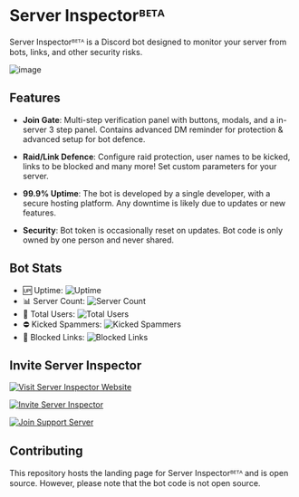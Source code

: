 # Server Inspectorᴮᴱᵀᴬ

Server Inspectorᴮᴱᵀᴬ is a Discord bot designed to monitor your server from bots, links, and other security risks.

![image](https://github.com/BankkRoll/Server-Inspector-landing-page/assets/106103625/8ef49dd8-da93-4249-b8e5-656b85f67abc)

## Features

- **Join Gate**: Multi-step verification panel with buttons, modals, and a in-server 3 step panel. Contains advanced DM reminder for protection & advanced setup for bot defence.

- **Raid/Link Defence**: Configure raid protection, user names to be kicked, links to be blocked and many more! Set custom parameters for your server.

- **99.9% Uptime**: The bot is developed by a single developer, with a secure hosting platform. Any downtime is likely due to updates or new features.

- **Security**: Bot token is occasionally reset on updates. Bot code is only owned by one person and never shared.

## Bot Stats

- 🆙 Uptime: ![Uptime](https://img.shields.io/endpoint?color=blue&url=https%3A%2F%2Fserverinspector.vercel.app%2Fapi%2Fshields%3Fstat%3DUptime)
- 📊 Server Count: ![Server Count](https://img.shields.io/endpoint?color=green&url=https%3A%2F%2Fserverinspector.vercel.app%2Fapi%2Fshields%3Fstat%3DGuild%2520count)
- 👥 Total Users: ![Total Users](https://img.shields.io/endpoint?color=red&url=https%3A%2F%2Fserverinspector.vercel.app%2Fapi%2Fshields%3Fstat%3DUser%2520count)
- ⛔️ Kicked Spammers: ![Kicked Spammers](https://img.shields.io/endpoint?color=yellow&url=https%3A%2F%2Fserverinspector.vercel.app%2Fapi%2Fshields%3Fstat%3DSpammers%2520kicked)
- 🔗 Blocked Links: ![Blocked Links](https://img.shields.io/endpoint?color=orange&url=https%3A%2F%2Fserverinspector.vercel.app%2Fapi%2Fshields%3Fstat%3DLinks%2520blocked)


## Invite Server Inspector

[<img src="https://img.shields.io/badge/Visit-Server%20Inspector%20Website-blue?style=for-the-badge&logo=website" alt="Visit Server Inspector Website"/>](https://serverinspector.vercel.app/)

[<img src="https://img.shields.io/badge/Invite-Server%20Inspector-blue?style=for-the-badge&logo=discord" alt="Invite Server Inspector"/>](https://discord.com/api/oauth2/authorize?client_id=977774758647189506&permissions=8&scope=applications.commands%20bot)

[<img src="https://img.shields.io/badge/Join-Support%20Server-blue?style=for-the-badge&logo=discord" alt="Join Support Server"/>](https://discord.com/invite/gN6zG964bj)


## Contributing

This repository hosts the landing page for Server Inspectorᴮᴱᵀᴬ and is open source. However, please note that the bot code is not open source.

